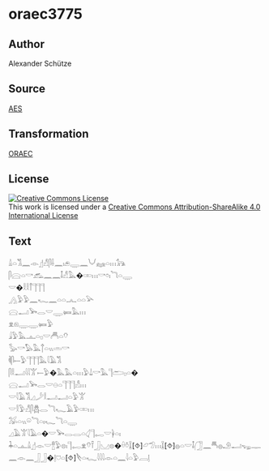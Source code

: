 # oraec3775

## Author

Alexander Schütze

## Source

[AES](https://github.com/simondschweitzer/aes)

## Transformation

[ORAEC](https://oraec.github.io/)

## License

<a rel="license" href="http://creativecommons.org/licenses/by-sa/4.0/"><img alt="Creative Commons License" style="border-width:0" src="https://i.creativecommons.org/l/by-sa/4.0/88x31.png" /></a><br />This work is licensed under a <a rel="license" href="http://creativecommons.org/licenses/by-sa/4.0/">Creative Commons Attribution-ShareAlike 4.0 International License</a>

## Text

𓏙𓏏𓀢𓈖𓁹𓊨𓀭𓋴𓌢𓈖𓏤𓂉𓇾𓈖𓄋𓈐𓏏𓏥𓃥<br>
𓋴𓈍𓏏𓎡𓃹𓈖𓈖𓄤𓀭𓅓�𓏒𓏥𓎡𓏌𓏤𓆓𓏏𓇾<br>
𓎟�𓎛𓎛𓋾𓊹𓊹𓊹<br>
𓂻𓅱𓅱𓈖𓆑𓈖𓏏𓏏𓂜𓏏𓏏𓅪<br>
𓈍𓂝𓅨𓂋𓎟𓇾𓍃𓅓𓏥<br>
𓁷𓁶𓇾𓇾𓍃𓅱<br>
𓇍𓅱𓅓𓊵𓏏𓊪𓎟𓄫𓏏𓄣<br>
𓅭𓎡𓅃𓅓𓐩𓏏𓏭𓏛𓎡<br>
𓌞𓋴𓍿𓅱𓊹𓊹𓊹𓅓𓇋𓄿𓀢<br>
𓋴𓎛𓂝𓇋𓇋𓀠𓍿𓅱�𓅓𓅓𓏏𓏥𓅱𓍑𓎡𓅓𓊹𓂧𓊪𓏏�<br>
𓈍𓂝𓅨𓂋𓎟𓇷𓏏𓊹𓊹𓊹𓀭𓏥<br>
𓎟𓇋𓄿𓀢𓈎𓌳𓎛𓂝𓂝𓏏𓅱𓀠<br>
𓎟𓎛𓅱𓀭𓋴𓆣𓂋𓆓𓆑𓄿𓅱𓏒𓏥<br>
𓅮𓏏𓏭𓏖𓆓𓏏𓏤𓆑𓆓𓏏𓇾<br>
𓈎𓄿𓀠𓇋𓄿𓏏�𓎟𓅨𓂋𓂋𓏏𓋑𓊹𓉻𓎟𓋀𓏏𓏤<br>
𓇓𓏏𓊵𓏙𓊨𓁹𓎟𓊽𓅱𓊖𓏤𓊹𓉻𓁷𓄣𓍋𓃀𓈋𓊖�𓏐𓏊𓆼[⯑]𓃿𓅿𓏥𓆼[⯑]𓐍𓏏𓎟𓄤𓃂𓈖𓄪𓐍𓄂𓂝𓆌𓊃𓈖𓁹𓈖𓃀𓃀�𓊤𓈞𓏏[⯑]𓌸𓏏𓆑𓇋𓇋𓇋𓁹𓏏𓈖𓇋𓏏𓅱𓐙𓊤<br>
